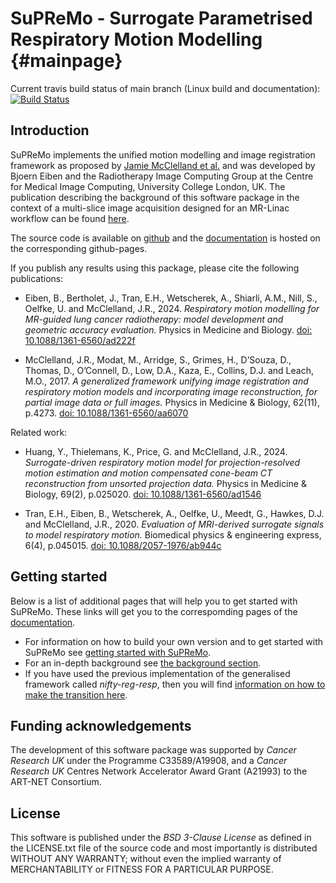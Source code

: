 # SuPReMo - Surrogate Parametrised Respiratory Motion Modelling    {#mainpage}

Current travis build status  of main branch (Linux build and documentation): [![Build Status](https://travis-ci.com/UCL/SuPReMo.svg?token=ryYEyvSMfhuCX4W6bRRD&branch=main)](https://travis-ci.com/UCL/SuPReMo)

## Introduction 

SuPReMo implements the unified motion modelling and image registration 
framework as proposed by [Jamie McClelland et al.](https://doi.org/10.1088/1361-6560/aa6070) and 
was developed by Bjoern Eiben  and the Radiotherapy Image Computing Group at the Centre for Medical Image Computing, University College London, UK. The publication describing the background of this software package in the context of a multi-slice image acquisition designed for an MR-Linac workflow can be found [here](https://doi.org/10.1088/1361-6560/ad222f). 

The source code is available on [github](https://github.com/UCL/SuPReMo) and the [documentation](https://github-pages.ucl.ac.uk/SuPReMo/) is hosted on the corresponding github-pages.

If you publish any results using this package, please cite the following publications:

* Eiben, B., Bertholet, J., Tran, E.H., Wetscherek, A., Shiarli, A.M., Nill, S., Oelfke, U. and McClelland, J.R., 2024. *Respiratory motion modelling for MR-guided lung cancer radiotherapy: model development and geometric accuracy evaluation.* Physics in Medicine and Biology.  [doi: 10.1088/1361-6560/ad222f](https://doi.org/10.1088/1361-6560/ad222f)

* McClelland, J.R., Modat, M., Arridge, S., Grimes, H., D’Souza, D., Thomas, D., O’Connell, D., Low, D.A., Kaza, E., Collins, D.J. and Leach, M.O., 2017. *A generalized framework unifying image registration and respiratory motion models and incorporating image reconstruction, for partial image data or full images.* Physics in Medicine & Biology, 62(11), p.4273. [doi: 10.1088/1361-6560/aa6070](https://doi.org/10.1088/1361-6560/aa6070) 

Related work: 

* Huang, Y., Thielemans, K., Price, G. and McClelland, J.R., 2024. *Surrogate-driven respiratory motion model for projection-resolved motion estimation and motion compensated cone-beam CT reconstruction from unsorted projection data.* Physics in Medicine & Biology, 69(2), p.025020. [doi: 10.1088/1361-6560/ad1546](https://doi.org/10.1088/1361-6560/ad1546)

* Tran, E.H., Eiben, B., Wetscherek, A., Oelfke, U., Meedt, G., Hawkes, D.J. and McClelland, J.R., 2020. *Evaluation of MRI-derived surrogate signals to model respiratory motion.* Biomedical physics & engineering express, 6(4), p.045015. [doi: 10.1088/2057-1976/ab944c](https://doi.org/10.1088/2057-1976/ab944c)

## Getting started

Below is a list of additional pages that will help you to get started with SuPReMo. These links will get you to the correspomding pages
of the [documentation](https://github-pages.ucl.ac.uk/SuPReMo/). 


* For information on how to build your own version and to get started with SuPReMo 
see [getting started with SuPReMo](https://github-pages.ucl.ac.uk/SuPReMo/gettingstarted.html).
* For an in-depth background  see [the background section](https://github-pages.ucl.ac.uk/SuPReMo/background.html). 
* If you have used the previous implementation of the generalised framework called *nifty-reg-resp*, 
then you will find [information on how to make the transition here](https://github-pages.ucl.ac.uk/SuPReMo/transitionfromregresp.html).


## Funding acknowledgements

The development of this software package was supported by *Cancer Research UK* under the Programme C33589/A19908, and a *Cancer Research UK* Centres Network Accelerator Award Grant (A21993) to the ART-NET Consortium. 


## License

This software is published under the *BSD 3-Clause License* as defined in the LICENSE.txt file of 
the source code and most importantly is distributed WITHOUT ANY WARRANTY; without even 
the implied warranty of MERCHANTABILITY or FITNESS FOR A PARTICULAR PURPOSE.                     

